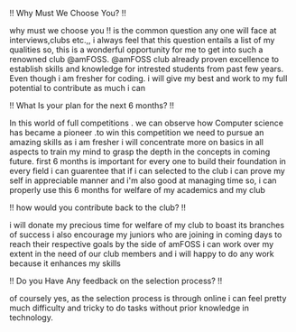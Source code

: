 !! Why Must We Choose You? !!

why must we choose you !! is the common question any one will face at interviews,clubs etc.,,
i always feel that this question entails a list of my qualities so,
this is a wonderful opportunity for me to get into such a renowned club @amFOSS.
@amFOSS club already proven excellence to establish skills and knowledge for intrested students from past few years.
Even though i am fresher for coding. i will give my best and work to my full potential to contribute as much i can



!! What Is your plan for the next 6 months? !!

In this world of full competitions . we can observe how Computer science has became a pioneer .to win this competition we need to pursue an amazing skills
as i am fresher i will concentrate more on basics in all aspects to train my mind to grasp the depth in the concepts in coming future.
first 6 months  is important for every one to build their foundation in every field
i can guarentee that if i can selected to the club i can prove my self in appreciable manner
and i'm also good at managing time so, i can properly use this 6 months for welfare of my academics and my club



!! how would you contribute back to the club? !!

i will donate my precious time for welfare of my club to boast its branches of success
i also encourage my juniors who are joining in coming days to reach their respective goals by the side of amFOSS
i can work over my extent in the need of our club members and i will happy to do any work because it enhances my skills



!! Do you Have Any feedback on the selection process? !!

of coursely yes, as the selection process is through online i can feel pretty much difficulty and tricky to do tasks without prior knowledge in technology.


